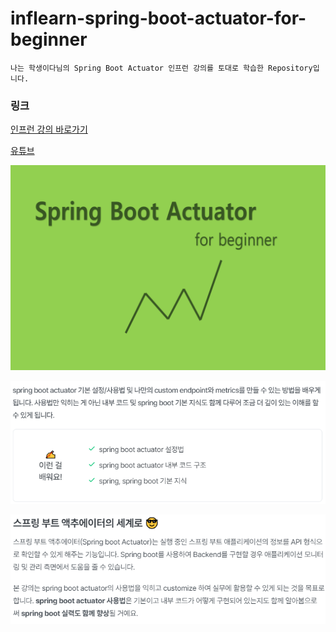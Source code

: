 # inflearn-spring-boot-actuator-for-beginner


```
나는 학생이다님의 Spring Boot Actuator 인프런 강의를 토대로 학습한 Repository입니다.
```

### 링크
[인프런 강의 바로가기](https://www.inflearn.com/course/spring-boot-actuator-%ED%8C%8C%ED%97%A4%EC%B9%98%EA%B8%B0/dashboard)

[유튜브](https://www.youtube.com/@MrPaka535)

![img.png](img.png)

![img_1.png](img_1.png)

![img_2.png](img_2.png)